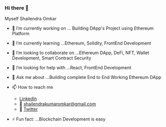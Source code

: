 ### Hi there 👋

Myself Shailendra Omkar


- 🔭 I’m currently working on ... Building DApp's Project using Ethereum Platform
- 🌱 I’m currently learning ...Ethereum, Solidity, FrontEnd Development
- 👯 I’m looking to collaborate on ...Ethereum DApp, DeFi, NFT, Wallet Development, Smart Contract Security
- 🤔 I’m looking for help with ...React, FrontEnd Development
- 💬 Ask me about ...Building complete End to End Working Ethereum DApp
- 📫 How to reach me
    - [LinkedIn](https://www.linkedin.com/in/shailendra-omkar-1a109858/)
    - :e-mail:  shailendrakumaromkar@gmail.com
    - :baby_chick: [Twitter](https://twitter.com/OmkarShailendra)

- ⚡ Fun fact: ...Blockchain Development is easy

